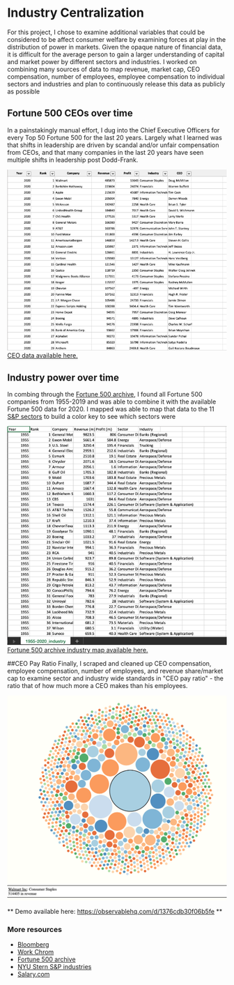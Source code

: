 # Industry Centralization
For this project, I chose to examine additional variables that could be considered to be affect consumer welfare by examining forces at play in the distribution of power in markets. Given the opaque nature of financial data, it is difficult for the average person to gain a larger understanding of capital and market power by different sectors and industries. I worked on combining many sources of data to map revenue, market cap, CEO compensation, number of employees, employee compensation to individual sectors and industries and plan to continuously release this data as publicly as possible

## Fortune 500 CEOs over time
In a painstakingly manual effort, I dug into the Chief Executive Officers for every Top 50 Fortune 500 for the last 20 years. Largely what I learned was that shifts in leadership are driven by scandal and/or unfair compensation from CEOs, and that many companies in the last 20 years have seen multiple shifts in leadership post Dodd-Frank.

![Top 50 CEOs data organization](/images/Top50_CEOs.png)
[CEO data available here.](/data/_compensation)


## Industry power over time
In combing through the [Fortune 500 archive](https://archive.fortune.com/magazines/fortune/fortune500_archive/full/1955/401.html), I found all Fortune 500 companies from 1955-2019 and was able to combine it with the available Fortune 500 data for 2020. I mapped was able to map that data to the 11 [S&P sectors](https://www.spglobal.com/spdji/en/landing/investment-themes/sectors/) to build a color key to see which sectors were 

![Fortune 500 companies 1955-2020](/images/1955-2020.png)
[Fortune 500 archive industry map available here.](/data/_industries)


##CEO Pay Ratio
Finally, I scraped and cleaned up CEO compensation, employee compensation, number of employees, and revenue share/market cap to examine sector and industry wide standards in "CEO pay ratio" - the ratio that of how much more a CEO makes than his employees.


![Color coded industry power](/images/Test_data.png)

** Demo available here: https://observablehq.com/d/1376cdb30f06b5fe **


### More resources
- [Bloomberg](https://www.bloomberg.com/graphics/ceo-pay-ratio)
- [Work Chrom](https://work.chron.com/average-income-ceo-fortune-500-company-5348.html)
- [Fortune 500 archive](https://github.com/cmusam/fortune500)
- [NYU Stern S&P industries](http://people.stern.nyu.edu/adamodar/New_Home_Page/databreakdown.html)
- [Salary.com](https://www.salary.com/)